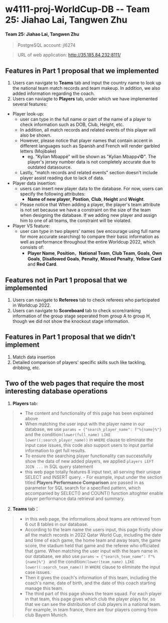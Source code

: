 # w4111-proj-WorldCup-DB -- Team 25: Jiahao Lai, Tangwen Zhu
#### Team 25: Jiahao Lai, Tangwen Zhu
  > PostgreSQL account:      jl6274
  
  > URL of web application:  http://35.185.84.232:8111/
## Features in Part 1 proposal that we implemented
1. Users can navigate to **Teams** tab and input the country name to look up the national team match records and team makeup. In addition, we also added information regarding the coach.
2. Users can naviagte to **Players** tab, under which we have implemented several features:<br>
* Player look-up:
    - user can type in the full name or part of the name of a player to check information such as DOB, Club, Height, etc. 
    - In addition, all match records and related events of this player will also be shown.
    - However, please notice that player names that contain accent in different languages 
such as Spanish and French will render garbled letters (Mojibake)
        - eg. "Kylian Mbappé" will be shown as "Kylian Mbapp√©". The player's jersey number data is not completely 
accurate due to outdated datasource.
    - Lastly, "match records and related events" section doesn't include player assist reading due to lack of data.
* Player data insertion:
    - users can insert new player data to the database. For now, users can specify the following attributes:
        - **Name of new player**, **Postion**, **Club**, **Height** and **Weight**. <br>
    - Please notice that When adding a player, the player's team attribute is not set because we have a constraint on the size of the team when designing the database. If we adding new player and assign him to one of all teams, the constraint will be violated.
* Player VS feature:
    - user can type in two players' names (we encourage using full name for 
more accurate searching) to compare their basic information as well as performance throughout the entire Worldcup 
2022, which consists of:
        - **Player Name**, **Position**，**National Team**, **Club Team**, **Goals**, **Own Goals**,
**Disallowed Goals**, **Penalty**, **Missed Penalty**, **Yellow Card** and **Red Card**.

## Features not in Part 1 proposal that we implemented
1. Users can navigate to **Referees** tab to check referees who participated in Worldcup 2022.
2. Users can navigate to **Scoreboard** tab to check score/ranking information of the group stage seperated from group A to group 
H, though we did not show the knockout stage information.

## Features in Part 1 proposal that we didn't implement
1. Match data insertion
2. Detailed comparison of players' specific skills such like tackling, dribbing, etc.

## Two of the web pages that require the most interesting database operations
1. **Players** tab: 
  > * The content and functionality of this page has been explained above
  > * When matching the user input with the player name in our database, we use ```params = {"search_player_name": f"%{name}%"} ``` and the condition``` (lower(full_name) LIKE lower((:search_player_name)) ``` in `WHERE` clause to eliminate the input case issues, this code also support users to input partial information to get full results.
  > * To ensure the searching player functionality can successfully show the data of new added players, we applied `players LEFT JOIN ...` in SQL query statement
  > * this web page totally features 8 input text, all serving their unique SELECT and INSERT query. 
        - For example, input under the section titled **Players Performance Comparison** are passed in as parameter for SQL search for a specified pattern, which accompanied by SELECT() and COUNT() function altoghter enable player performance data retrieval and summary.

2. **Teams** tab：
  > * in this web page, the informations about teams are retrieved from 6 out 8 tables in our database. 
  > * According to the team name the users input, this page firstly show all the match records in 2022 Qatar World Cup, including the date and time of each game, the home team and away team, the game score, the stadium held that game and the referee who officiated that game. When matching the user input with the team name in our database, we also use ```params = {"search_team_name": f"%{name}%"} ``` and the condition``` (lower(team_name) LIKE lower((:search_team_name)) ``` in `WHERE` clause to eliminate the input case issues.
  > * Then it gives the coach's information of this team, including the coach's name, date of birth, and the date of this coach starting manage this team.
  > * The third part of this page shows the team squad. For each player in that team, this page gives which club the player plays for, so that we can see the distribution of club players in a national team.  For example, in team france, there are four players coming from club Bayern Munich.
